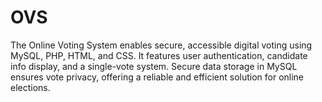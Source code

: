 # OVS
The Online Voting System enables secure, accessible digital voting using MySQL, PHP, HTML, and CSS. It features user authentication, candidate info display, and a single-vote system. Secure data storage in MySQL ensures vote privacy, offering a reliable and efficient solution for online elections.
